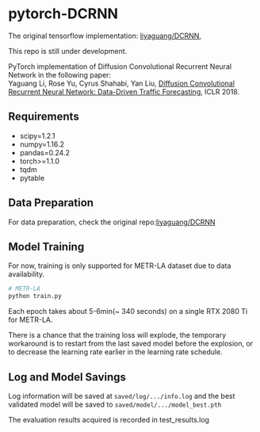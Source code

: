 # pytorch-DCRNN

The original tensorflow implementation: [liyaguang/DCRNN](https://github.com/liyaguang/DCRNN),

This repo is still under development.

PyTorch implementation of Diffusion Convolutional Recurrent Neural Network in the following paper: \
Yaguang Li, Rose Yu, Cyrus Shahabi, Yan Liu, [Diffusion Convolutional Recurrent Neural Network: Data-Driven Traffic Forecasting](https://arxiv.org/abs/1707.01926), ICLR 2018.


## Requirements
- scipy=1.2.1
- numpy=1.16.2
- pandas=0.24.2
- torch>=1.1.0
- tqdm
- pytable


## Data Preparation
For data preparation, check the original repo:[liyaguang/DCRNN](https://github.com/liyaguang/DCRNN)


## Model Training
For now, training is only supported for METR-LA dataset due to data availability.
```bash
# METR-LA
python train.py 
```
Each epoch takes about 5-6min(~ 340 seconds) on a single RTX 2080 Ti for METR-LA. 

There is a chance that the training loss will explode, the temporary workaround is to restart from the last saved model before the explosion, or to decrease the learning rate earlier in the learning rate schedule. 


## Log and Model Savings
Log information will be saved at `saved/log/.../info.log` and the best validated model will be saved to `saved/model/.../model_best.pth`

The evaluation results acquired is recorded in test_results.log
